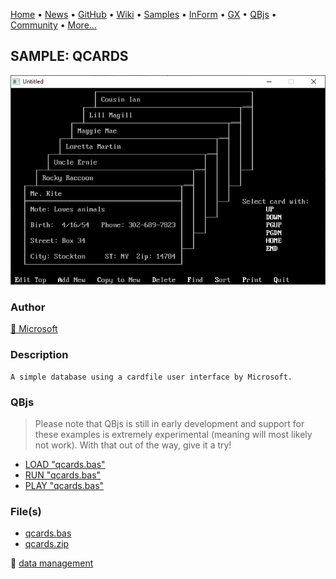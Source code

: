 [Home](https://qb64.com) • [News](../../news.md) • [GitHub](https://github.com/QB64Official/qb64) • [Wiki](wiki.md) • [Samples](../../samples.md) • [InForm](../../inform.md) • [GX](../../gx.md) • [QBjs](../../qbjs.md) • [Community](../../community.md) • [More...](../../more.md)

## SAMPLE: QCARDS

![screenshot.png](img/screenshot.png)

### Author

[🐝 Microsoft](../microsoft.md) 

### Description

```text
A simple database using a cardfile user interface by Microsoft.
```

### QBjs

> Please note that QBjs is still in early development and support for these examples is extremely experimental (meaning will most likely not work). With that out of the way, give it a try!

* [LOAD "qcards.bas"](https://qbjs.org/index.html?src=https://qb64.com/samples/qcards/src/qcards.bas)
* [RUN "qcards.bas"](https://qbjs.org/index.html?mode=auto&src=https://qb64.com/samples/qcards/src/qcards.bas)
* [PLAY "qcards.bas"](https://qbjs.org/index.html?mode=play&src=https://qb64.com/samples/qcards/src/qcards.bas)

### File(s)

* [qcards.bas](src/qcards.bas)
* [qcards.zip](src/qcards.zip)

🔗 [data management](../data-management.md)
